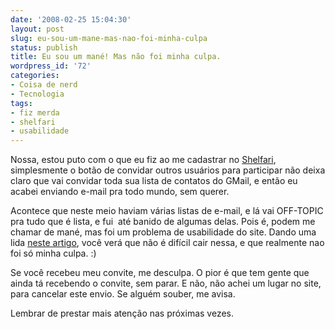 ```yaml
---
date: '2008-02-25 15:04:30'
layout: post
slug: eu-sou-um-mane-mas-nao-foi-minha-culpa
status: publish
title: Eu sou um mané! Mas não foi minha culpa.
wordpress_id: '72'
categories:
- Coisa de nerd
- Tecnologia
tags:
- fiz merda
- shelfari
- usabilidade
---
```


Nossa, estou puto com o que eu fiz ao me cadastrar no [Shelfari](http://www.shelfari.com), simplesmente o botão de convidar outros usuários para participar não deixa claro que vai convidar toda sua lista de contatos do GMail, e então eu acabei enviando e-mail pra todo mundo, sem querer.

Acontece que neste meio haviam várias listas de e-mail, e lá vai OFF-TOPIC pra tudo que é lista, e fui  até banido de algumas delas. Pois é, podem me chamar de mané, mas foi um problema de usabilidade do site. Dando uma lida [neste artigo](http://www.comand.art.br/2007/09/29/como-fazer-um-usuario-odiar-seu-produto/), você verá que não é difícil cair nessa, e que realmente nao foi só minha culpa. :)

Se você recebeu meu convite, me desculpa. O pior é que tem gente que ainda tá recebendo o convite, sem parar. E não, não achei um lugar no site, para cancelar este envio. Se alguém souber, me avisa.

Lembrar de prestar mais atenção nas próximas vezes.
